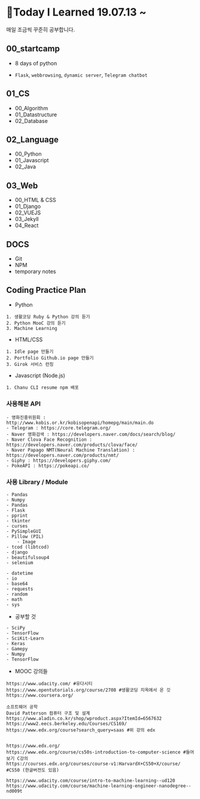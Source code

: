# :pencil:Today I Learned 19.07.13 ~

매일 조금씩 꾸준히 공부합니다.

## 00_startcamp

- 8 days of python

- `Flask`, `webbrowsing`, `dynamic server`, `Telegram chatbot`

## 01_CS

- 00_Algorithm
- 01_Datastructure
- 02_Database

## 02_Language

- 00_Python
- 01_Javascript
- 02_Java

## 03_Web

- 00_HTML & CSS
- 01_Django
- 02_VUEJS
- 03_Jekyll
- 04_React

## DOCS
- Git 
- NPM
- temporary notes 
  
## Coding Practice Plan

- Python 

```
1. 생활코딩 Ruby & Python 강의 듣기
2. Python MooC 강의 듣기 
3. Machine Learning 
```

- HTML/CSS

```
1. Idle page 만들기
2. Portfolio Github.io page 만들기
3. Girok 서비스 런칭 
```

- Javascript (Node.js)
```
1. Chanu CLI resume npm 배포
```
### 사용해본 API

```
- 영화진흥위원회 : http://www.kobis.or.kr/kobisopenapi/homepg/main/main.do
- Telegram : https://core.telegram.org/
- Naver 영화검색 : https://developers.naver.com/docs/search/blog/
- Naver Clova Face Recognition : https://developers.naver.com/products/clova/face/
- Naver Papago NMT(Neural Machine Translation) : https://developers.naver.com/products/nmt/
- Giphy : https://developers.giphy.com/
- PokeAPI : https://pokeapi.co/
```

### 사용 Library / Module

```
- Pandas
- Numpy
- Pandas
- Flask
- pprint
- tkinter
- curses
- PySimpleGUI
- Pillow (PIL)
	- Image
- tcod (libtcod)
- django
- beautifulsoup4
- selenium
```

```
- datetime
- io
- base64
- requests
- random
- math
- sys
```

- 공부할 것 

```
- SciPy
- TensorFlow
- SciKit-Learn
- Keras
- Gamepy
- Numpy
- TensorFlow
```

- MOOC 강의들 

```
https://www.udacity.com/ #유다시티 
https://www.opentutorials.org/course/2708 #생활코딩 지옥에서 온 깃
https://www.coursera.org/ 

소프트웨어 공학 
David Patterson 컴퓨터 구조 및 설계 
https://www.aladin.co.kr/shop/wproduct.aspx?ItemId=6567632
https://www2.eecs.berkeley.edu/Courses/CS169/
https://www.edx.org/course?search_query=saas #위 강의 edx 


https://www.edx.org/ 
https://www.edx.org/course/cs50s-introduction-to-computer-science #들어보기 C강의 
https://courses.edx.org/courses/course-v1:HarvardX+CS50+X/course/ #CS50 (한글버전도 있음)

```

```
https://www.udacity.com/course/intro-to-machine-learning--ud120
https://www.udacity.com/course/machine-learning-engineer-nanodegree--nd009t
```

